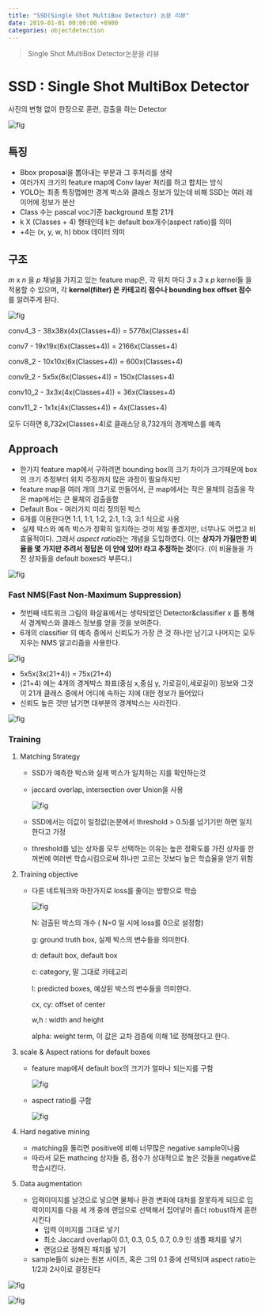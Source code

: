 ```yaml
---
title: "SSD(Single Shot MultiBox Detector) 논문 리뷰"
date: 2019-01-01 00:00:00 +0900
categories: objectdetection
---
```


> Single Shot MultiBox Detector논문을 리뷰

# SSD : Single Shot MultiBox Detector

사진의 변형 없이 한장으로 훈련, 검출을 하는 Detector

![fig](https://bjo9280.github.io/assets/images/2019-01-01/1.png)

## 특징

* Bbox proposal을 뽑아내는 부분과 그 후처리를 생략
* 여러가지 크기의 feature map에 Conv layer 처리를 하고 합치는 방식
* YOLO는 최종 특징맵에만 경계 박스와 클래스 정보가 있는데 비해 SSD는 여러 레이어에 정보가 분산
* Class 수는 pascal voc기준 background 포함 21개
* k X (Classes + 4) 형태인데 k는 default box개수(aspect ratio)를 의미
* +4는 (x, y, w, h) bbox 데이터 의미

## 구조

*m* x *n* 을 *p* 채널을 가지고 있는 feature map은, 각 위치 마다 *3* x *3* x *p* kernel들 을 적용할 수 있으며, 각 **kernel(filter) 은 카테고리 점수나 bounding box offset 점수**를 알려주게 된다. 

![fig](https://bjo9280.github.io/assets/images/2019-01-01/2.png)

conv4_3 - 38x38x(4x(Classes+4)) = 5776x(Classes+4)

conv7 - 19x19x(6x(Classes+4)) = 2166x(Classes+4)

conv8_2 - 10x10x(6x(Classes+4)) = 600x(Classes+4)

conv9_2 - 5x5x(6x(Classes+4)) = 150x(Classes+4)

conv10_2 - 3x3x(4x(Classes+4)) = 36x(Classes+4)

conv11_2 - 1x1x(4x(Classes+4)) = 4x(Classes+4)

모두 더하면 8,732x(Classes+4)로 클래스당 8,732개의 경계박스를 예측 

## Approach

* 한가지 feature map에서 구하려면 bounding box의 크기 차이가 크기때문에 box의 크기 추정부터 위치 주정까지 많은 과정이 필요하지만
* feature map을 여러 개의 크기로 만들어서, 큰 map에서는 작은 물체의 검출을 작은 map에서는 큰 물체의 검출을함
* Default Box - 여러가지 미리 정의된 박스
* 6개를 이용한다면 1:1, 1:1, 1:2, 2:1, 1:3, 3:1 식으로 사용
*  실제 박스와 예측 박스가 정확히 일치하는 것이 제일 좋겠지만, 너무나도 어렵고 비효율적이다. 그래서 *aspect ratio*라는 개념을 도입하였다. 이는 **상자가 가질만한 비율을 몇 가지만 추려서 정답은 이 안에 있어! 라고 추정하는 것**이다. (이 비율들을 가진 상자들을 default boxes라 부른다.) 

![fig](https://bjo9280.github.io/assets/images/2019-01-01/3.png)



### Fast NMS(Fast Non-Maximum Suppression)

* 첫번째 네트워크 그림의 화살표에서는 생략되었던 Detector&classifier x 를 통해서 경계박스와 클래스 정보를 얻을 것을 보여준다.
* 6개의 classifier 의 예측 중에서 신뢰도가 가장 큰 것 하나만 남기고 나머지는 모두 지우는 NMS 알고리즘을 사용한다.

![fig](https://bjo9280.github.io/assets/images/2019-01-01/4.png)



* 5x5x(3x(21+4)) = 75x(21+4)
* (21+4) 에는 4개의 경계박스 좌표(중심 x,중심 y, 가로길이,세로길이) 정보와 그것이 21개 클래스 중에서 어디에 속하는 지에 대한 정보가 들어있다
* 신뢰도 높은 것만 남기면 대부분의 경계박스는 사라진다.

 

![fig](https://bjo9280.github.io/assets/images/2019-01-01/5.png)



### Training

1. Matching Strategy

   * SSD가 예측한 박스와 실제 박스가 일치하는 지를 확인하는것

   * jaccard overlap, intersection over Union을 사용

     ![fig](https://bjo9280.github.io/assets/images/2019-01-01/6.png)

   * SSD에서는 이값이 일정값(논문에서 threshold > 0.5)를 넘기기만 하면 일치한다고 가정

   * threshold를 넘는 상자를 모두 선택하는 이유는 높은 정확도를 가진 상자를 한꺼번에 여러번 학습시킴으로써 하나만 고르는 것보다 높은 학습율을 얻기 위함

2. Training objective

   * 다른 네트워크와 마찬가지로 loss를 줄이는 방향으로 학습

     ![fig](https://bjo9280.github.io/assets/images/2019-01-01/7.png)

     

     N: 검출된 박스의 개수 ( N=0 일 시에 loss를 0으로 설정함)

     g: ground truth box, 실제 박스의 변수들을 의미한다.

     d: default box, default box

     c: category, 말 그대로 카테고리

     l: predicted boxes, 예상된 박스의 변수들을 의미한다.

     cx, cy: offset of center

     w,h : width and height

     alpha: weight term, 이 값은 교차 검증에 의해 1로 정해졌다고 한다.

3. scale & Aspect rations for default boxes

   * feature map에서 default box의 크기가 얼마나 되는지를 구함

     ![fig](https://bjo9280.github.io/assets/images/2019-01-01/8.png)

   * aspect ratio를 구함

     ![fig](https://bjo9280.github.io/assets/images/2019-01-01/9.png)

4. Hard negative mining

   * matching을 돌리면 positive에 비해 너무많은 negative sample이나옴
   * 따라서 모든 mathcing 상자들 중, 점수가 상대적으로 높은 것들을 negative로 학습시킨다.

5. Data augmentation

   * 입력이미지를 날것으로 넣으면 물체나 환경 변화에 대처를 잘못하게 되므로 입력이미지를 다음 세 개 중에 랜덤으로 선택해서 집어넣어 좀더 robust하게 훈련시킨다
     - 입력 이미지를 그대로 넣기
     - 최소 Jaccard overlap이 0.1, 0.3, 0.5, 0.7, 0.9 인 샘플 패치를 넣기
     - 랜덤으로 정해진 패치를 넣기 
   * sample들이 size는 원본 사이즈, 혹은 그의 0.1 중에 선택되며 aspect ratio는 1/2과 2사이로 결정된다

![fig](https://bjo9280.github.io/assets/images/2019-01-01/10.png)



![fig](https://bjo9280.github.io/assets/images/2019-01-01/11.png)















